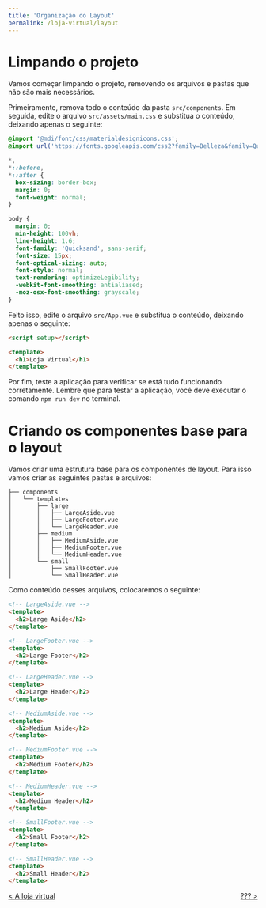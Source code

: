 ```yaml
---
title: 'Organização do Layout'
permalink: /loja-virtual/layout
---
```


# Limpando o projeto

Vamos começar limpando o projeto, removendo os arquivos e pastas que não são mais necessários.

Primeiramente, remova todo o conteúdo da pasta `src/components`. Em seguida, edite o arquivo `src/assets/main.css` e substitua o conteúdo, deixando apenas o seguinte:

```css
@import '@mdi/font/css/materialdesignicons.css';
@import url('https://fonts.googleapis.com/css2?family=Belleza&family=Quicksand:wght@300..700&display=swap');

*,
*::before,
*::after {
  box-sizing: border-box;
  margin: 0;
  font-weight: normal;
}

body {
  margin: 0;
  min-height: 100vh;
  line-height: 1.6;
  font-family: 'Quicksand', sans-serif;
  font-size: 15px;
  font-optical-sizing: auto;
  font-style: normal;
  text-rendering: optimizeLegibility;
  -webkit-font-smoothing: antialiased;
  -moz-osx-font-smoothing: grayscale;
}
```

Feito isso, edite o arquivo `src/App.vue` e substitua o conteúdo, deixando apenas o seguinte:

```html
<script setup></script>

<template>
  <h1>Loja Virtual</h1>
</template>
```

Por fim, teste a aplicação para verificar se está tudo funcionando corretamente. Lembre que para testar a aplicação, você deve executar o comando `npm run dev` no terminal.

# Criando os componentes base para o layout

Vamos criar uma estrutura base para os componentes de layout. Para isso vamos criar as seguintes pastas e arquivos:

```
├── components
│   └── templates
│       ├── large
│       │   ├── LargeAside.vue
│       │   ├── LargeFooter.vue
│       │   └── LargeHeader.vue
│       ├── medium
│       │   ├── MediumAside.vue
│       │   ├── MediumFooter.vue
│       │   └── MediumHeader.vue
│       └── small
│           ├── SmallFooter.vue
│           └── SmallHeader.vue
```

Como conteúdo desses arquivos, colocaremos o seguinte:

```html
<!-- LargeAside.vue -->
<template>
  <h2>Large Aside</h2>
</template>

<!-- LargeFooter.vue -->
<template>
  <h2>Large Footer</h2>
</template>

<!-- LargeHeader.vue -->
<template>
  <h2>Large Header</h2>
</template>

<!-- MediumAside.vue -->
<template>
  <h2>Medium Aside</h2>
</template>

<!-- MediumFooter.vue -->
<template>
  <h2>Medium Footer</h2>
</template>

<!-- MediumHeader.vue -->
<template>
  <h2>Medium Header</h2>
</template>

<!-- SmallFooter.vue -->
<template>
  <h2>Small Footer</h2>
</template>

<!-- SmallHeader.vue -->
<template>
  <h2>Small Header</h2>
</template>
```

<span style="display: flex; justify-content: space-between;"><span>[&lt; A loja virtual](. 'Voltar')</span><span>[??? &gt;](??? 'Próximo')</span></span>
